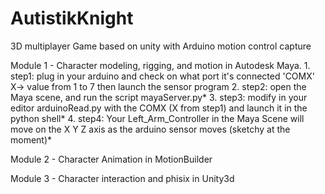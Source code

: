 # AutistikKnight
3D multiplayer Game based on unity with Arduino motion control capture

Module 1 - Character modeling, rigging, and motion in Autodesk Maya.
         1. step1: plug in your arduino and check on what port it's connected 'COMX'  X-> value from 1 to 7 then launch the sensor program
         2. step2: open the Maya scene, and run the script mayaServer.py*
         3. step3: modify in your editor arduinoRead.py with the COMX (X from step1) and launch it in the python shell*
         4. step4: Your Left_Arm_Controller in the Maya Scene will move on the X Y Z axis as the arduino sensor moves (sketchy at the moment)*

Module 2 - Character Animation in MotionBuilder 

Module 3 - Character interaction and phisix in Unity3d
